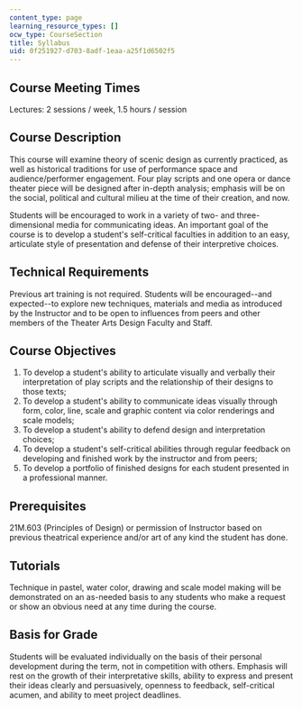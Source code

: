 ```yaml
---
content_type: page
learning_resource_types: []
ocw_type: CourseSection
title: Syllabus
uid: 0f251927-d703-8adf-1eaa-a25f1d6502f5
---
```


Course Meeting Times
--------------------

Lectures: 2 sessions / week, 1.5 hours / session

Course Description
------------------

This course will examine theory of scenic design as currently practiced, as well as historical traditions for use of performance space and audience/performer engagement. Four play scripts and one opera or dance theater piece will be designed after in-depth analysis; emphasis will be on the social, political and cultural milieu at the time of their creation, and now.

Students will be encouraged to work in a variety of two- and three-dimensional media for communicating ideas. An important goal of the course is to develop a student's self-critical faculties in addition to an easy, articulate style of presentation and defense of their interpretive choices.

Technical Requirements
----------------------

Previous art training is not required. Students will be encouraged--and expected--to explore new techniques, materials and media as introduced by the Instructor and to be open to influences from peers and other members of the Theater Arts Design Faculty and Staff.

Course Objectives
-----------------

1.  To develop a student's ability to articulate visually and verbally their interpretation of play scripts and the relationship of their designs to those texts;
2.  To develop a student's ability to communicate ideas visually through form, color, line, scale and graphic content via color renderings and scale models;
3.  To develop a student's ability to defend design and interpretation choices;
4.  To develop a student's self-critical abilities through regular feedback on developing and finished work by the instructor and from peers;
5.  To develop a portfolio of finished designs for each student presented in a professional manner.  
    

Prerequisites
-------------

21M.603 (Principles of Design) or permission of Instructor based on previous theatrical experience and/or art of any kind the student has done.

Tutorials
---------

Technique in pastel, water color, drawing and scale model making will be demonstrated on an as-needed basis to any students who make a request or show an obvious need at any time during the course.

Basis for Grade
---------------

Students will be evaluated individually on the basis of their personal development during the term, not in competition with others. Emphasis will rest on the growth of their interpretative skills, ability to express and present their ideas clearly and persuasively, openness to feedback, self-critical acumen, and ability to meet project deadlines.